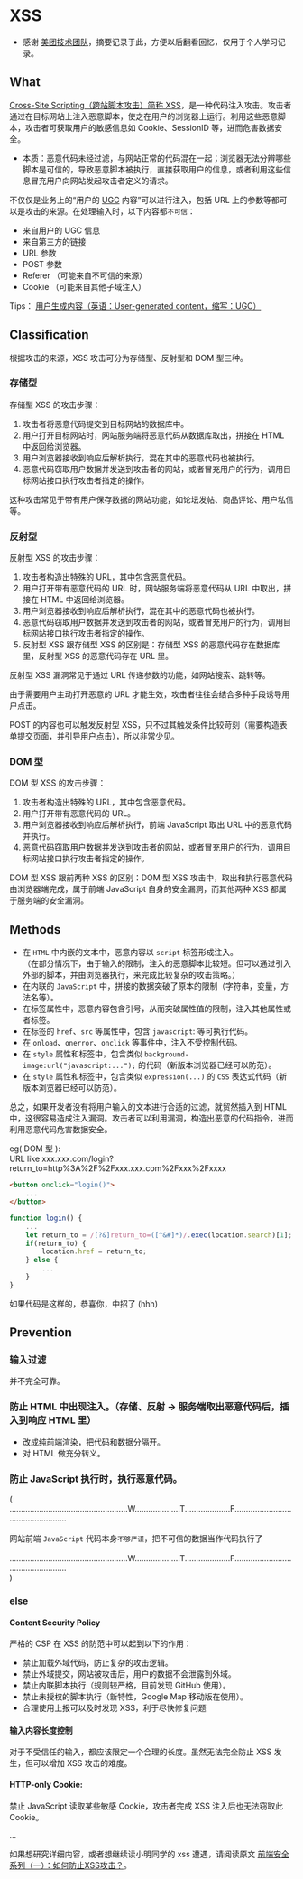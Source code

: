 # XSS

* 感谢 [美团技术团队](https://tech.meituan.com/fe_security.html)，摘要记录于此，方便以后翻看回忆，仅用于个人学习记录。

## What
[Cross-Site Scripting（跨站脚本攻击）简称 XSS](https://zh.wikipedia.org/wiki/%E8%B7%A8%E7%B6%B2%E7%AB%99%E6%8C%87%E4%BB%A4%E7%A2%BC)，是一种代码注入攻击。攻击者通过在目标网站上注入恶意脚本，使之在用户的浏览器上运行。利用这些恶意脚本，攻击者可获取用户的敏感信息如 Cookie、SessionID 等，进而危害数据安全。

- 本质：恶意代码未经过滤，与网站正常的代码混在一起；浏览器无法分辨哪些脚本是可信的，导致恶意脚本被执行，直接获取用户的信息，或者利用这些信息冒充用户向网站发起攻击者定义的请求。

不仅仅是业务上的“用户的 [UGC](https://zh.wikipedia.org/wiki/%E7%94%A8%E6%88%B7%E7%94%9F%E6%88%90%E5%86%85%E5%AE%B9) 内容”可以进行注入，包括 URL 上的参数等都可以是攻击的来源。在处理输入时，以下内容都`不可信`：

- 来自用户的 UGC 信息
- 来自第三方的链接
- URL 参数
- POST 参数
- Referer （可能来自不可信的来源）
- Cookie （可能来自其他子域注入）

Tips： [用户生成内容（英语：User-generated content，缩写：UGC）](https://zh.wikipedia.org/wiki/%E7%94%A8%E6%88%B7%E7%94%9F%E6%88%90%E5%86%85%E5%AE%B9)
## Classification

根据攻击的来源，XSS 攻击可分为存储型、反射型和 DOM 型三种。

### 存储型
存储型 XSS 的攻击步骤：

1. 攻击者将恶意代码提交到目标网站的数据库中。
2. 用户打开目标网站时，网站服务端将恶意代码从数据库取出，拼接在 HTML 中返回给浏览器。
3. 用户浏览器接收到响应后解析执行，混在其中的恶意代码也被执行。
4. 恶意代码窃取用户数据并发送到攻击者的网站，或者冒充用户的行为，调用目标网站接口执行攻击者指定的操作。

这种攻击常见于带有用户保存数据的网站功能，如论坛发帖、商品评论、用户私信等。

### 反射型
反射型 XSS 的攻击步骤：

1. 攻击者构造出特殊的 URL，其中包含恶意代码。
2. 用户打开带有恶意代码的 URL 时，网站服务端将恶意代码从 URL 中取出，拼接在 HTML 中返回给浏览器。
3. 用户浏览器接收到响应后解析执行，混在其中的恶意代码也被执行。
4. 恶意代码窃取用户数据并发送到攻击者的网站，或者冒充用户的行为，调用目标网站接口执行攻击者指定的操作。
5. 反射型 XSS 跟存储型 XSS 的区别是：存储型 XSS 的恶意代码存在数据库里，反射型 XSS 的恶意代码存在 URL 里。

反射型 XSS 漏洞常见于通过 URL 传递参数的功能，如网站搜索、跳转等。

由于需要用户主动打开恶意的 URL 才能生效，攻击者往往会结合多种手段诱导用户点击。

POST 的内容也可以触发反射型 XSS，只不过其触发条件比较苛刻（需要构造表单提交页面，并引导用户点击），所以非常少见。

### DOM 型

DOM 型 XSS 的攻击步骤：

1. 攻击者构造出特殊的 URL，其中包含恶意代码。
2. 用户打开带有恶意代码的 URL。
3. 用户浏览器接收到响应后解析执行，前端 JavaScript 取出 URL 中的恶意代码并执行。
4. 恶意代码窃取用户数据并发送到攻击者的网站，或者冒充用户的行为，调用目标网站接口执行攻击者指定的操作。

DOM 型 XSS 跟前两种 XSS 的区别：DOM 型 XSS 攻击中，取出和执行恶意代码由浏览器端完成，属于前端 JavaScript 自身的安全漏洞，而其他两种 XSS 都属于服务端的安全漏洞。

## Methods
* 在 `HTML` 中内嵌的文本中，恶意内容以 `script` 标签形成注入。
<br>（在部分情况下，由于输入的限制，注入的恶意脚本比较短。但可以通过引入外部的脚本，并由浏览器执行，来完成比较复杂的攻击策略。）
* 在内联的 `JavaScript` 中，拼接的数据突破了原本的限制（字符串，变量，方法名等）。
* 在标签属性中，恶意内容包含引号，从而突破属性值的限制，注入其他属性或者标签。
* 在标签的 `href`、`src` 等属性中，包含 `javascript`: 等可执行代码。
* 在 `onload`、`onerror`、`onclick` 等事件中，注入不受控制代码。
* 在 `style` 属性和标签中，包含类似 `background-image:url("javascript:...");` 的代码（新版本浏览器已经可以防范）。
* 在 `style` 属性和标签中，包含类似 `expression(...)` 的 `CSS` 表达式代码（新版本浏览器已经可以防范）。

总之，如果开发者没有将用户输入的文本进行合适的过滤，就贸然插入到 HTML 中，这很容易造成注入漏洞。攻击者可以利用漏洞，构造出恶意的代码指令，进而利用恶意代码危害数据安全。

eg( DOM 型 ): <br>
URL like xxx.xxx.com/login?return_to=http%3A%2F%2Fxxx.xxx.com%2Fxxx%2Fxxxx
```html
<button onclick="login()">
    ...
</button>
```
```javascript
function login() {
    ...
    let return_to = /[?&]return_to=([^&#]*)/.exec(location.search)[1];
    if(return_to) {
        location.href = return_to;
    } else {
        ...
    }
}
```
如果代码是这样的，恭喜你，中招了 (hhh)
## Prevention

### 输入过滤
并不完全可靠。
### 防止 HTML 中出现注入。（存储、反射 -> 服务端取出恶意代码后，插入到响应 HTML 里）
- 改成纯前端渲染，把代码和数据分隔开。
- 对 HTML 做充分转义。
### 防止 JavaScript 执行时，执行恶意代码。
( <br>
....................................................W....................T....................F..................................................
    <br><br>网站前端 `JavaScript` 代码本身`不够严谨`，把不可信的数据当作代码执行了 <br><br>
    ....................................................W....................T....................F..................................................
<br>)

### else
#### Content Security Policy
严格的 CSP 在 XSS 的防范中可以起到以下的作用：

- 禁止加载外域代码，防止复杂的攻击逻辑。
- 禁止外域提交，网站被攻击后，用户的数据不会泄露到外域。
- 禁止内联脚本执行（规则较严格，目前发现 GitHub 使用）。
- 禁止未授权的脚本执行（新特性，Google Map 移动版在使用）。
- 合理使用上报可以及时发现 XSS，利于尽快修复问题
#### 输入内容长度控制
对于不受信任的输入，都应该限定一个合理的长度。虽然无法完全防止 XSS 发生，但可以增加 XSS 攻击的难度。

#### HTTP-only Cookie:
 禁止 JavaScript 读取某些敏感 Cookie，攻击者完成 XSS 注入后也无法窃取此 Cookie。

 ...

 如果想研究详细内容，或者想继续读小明同学的 xss 遭遇，请阅读原文 [前端安全系列（一）：如何防止XSS攻击？](https://tech.meituan.com/fe_security.html)。